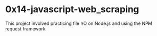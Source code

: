 <h1>0x14-javascript-web_scraping</h1>

<p>This project involved practicing file I/O on Node.js and using the NPM request framework</p>